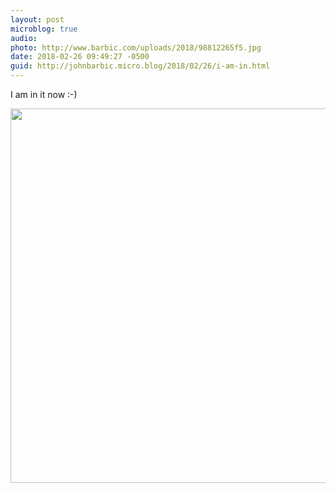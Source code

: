 ```yaml
---
layout: post
microblog: true
audio: 
photo: http://www.barbic.com/uploads/2018/98812265f5.jpg
date: 2018-02-26 09:49:27 -0500
guid: http://johnbarbic.micro.blog/2018/02/26/i-am-in.html
---
```

I am in it now :-)

<img src="http://www.barbic.com/uploads/2018/98812265f5.jpg" width="600" height="599" />
